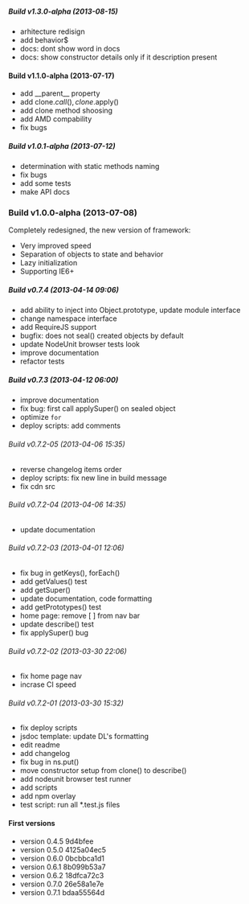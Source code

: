 ##### Build v1.3.0-alpha (2013-08-15) 
* arhitecture redisign
* add behavior$
* docs: dont show <static> word in docs
* docs: show constructor details only if it description present

#### Build v1.1.0-alpha (2013-07-17) 
* add \_\_parent\_\_ property
* add clone.$call(), clone.$apply()
* add clone method shoosing
* add AMD compability
* fix bugs

##### Build v1.0.1-alpha (2013-07-12) 
* determination with static methods naming
* fix bugs
* add some tests
* make API docs

### Build v1.0.0-alpha (2013-07-08)
Completely redesigned, the new version of framework:
* Very improved speed
* Separation of objects to state and behavior
* Lazy initialization
* Supporting IE6+

##### Build v0.7.4 (2013-04-14 09:06)
* add ability to inject into Object.prototype, update module interface
* change namespace interface
* add RequireJS support
* bugfix: does not seal() created objects by default
* update NodeUnit browser tests look
* improve documentation
* refactor tests

##### Build v0.7.3 (2013-04-12 06:00)
* improve documentation
* fix bug: first call applySuper() on sealed object
* optimize `for`
* deploy scripts: add comments

###### Build v0.7.2-05 (2013-04-06 15:35)
* reverse changelog items order
* deploy scripts: fix new line in build message
* fix cdn src

###### Build v0.7.2-04 (2013-04-06 14:35)
* update documentation

###### Build v0.7.2-03 (2013-04-01 12:06)
* fix bug in getKeys(), forEach()
* add getValues() test
* add getSuper()
* update documentation, code formatting
* add getPrototypes() test
* home page: remove [ ] from nav bar
* update describe() test
* fix applySuper() bug

###### Build v0.7.2-02 (2013-03-30 22:06)
* fix home page nav
* incrase CI speed

###### Build v0.7.2-01 (2013-03-30 15:32)
* fix deploy scripts
* jsdoc template: update DL's formatting
* edit readme
* add changelog
* fix bug in ns.put()
* move constructor setup from clone() to describe()
* add nodeunit browser test runner
* add scripts
* add npm overlay
* test script: run all *.test.js files

#### First versions

* version 0.4.5 9d4bfee
* version 0.5.0 4125a04ec5
* version 0.6.0 0bcbbca1d1
* version 0.6.1 8b099b53a7
* version 0.6.2 18dfca72c3 
* version 0.7.0 26e58a1e7e 
* version 0.7.1 bdaa55564d 
